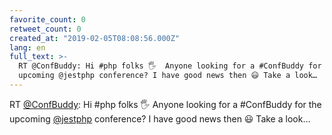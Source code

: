 ```yaml
---
favorite_count: 0
retweet_count: 0
created_at: "2019-02-05T08:08:56.000Z"
lang: en
full_text: >-
  RT @ConfBuddy: Hi #php folks 🖐️  Anyone looking for a #ConfBuddy for the
  upcoming @jestphp conference? I have good news then 😃 Take a look…
---
```


RT [@ConfBuddy](https://twitter.com/ConfBuddy): Hi #php folks 🖐️ Anyone looking
for a #ConfBuddy for the upcoming [@jestphp](https://twitter.com/jestphp)
conference? I have good news then 😃 Take a look…
